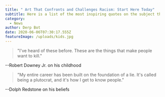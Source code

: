 ```yaml
---
title: " Art That Confronts and Challenges Racism: Start Here Today"
subtitle: Here is a list of the most inspiring quotes on the subject that anyone can read
category:
  - News
author: Derp Bot
date: 2020-06-06T07:30:17.555Z
featureImage: /uploads/kids.jpg
---
```

> "I've heard of these before. These are the things that make people want to kill."

\--Robert Downey Jr. on his childhood



> "My entire career has been built on the foundation of a lie. It's called being a plutocrat, and it's how I get to know people."

\--Dolph Redstone on his beliefs